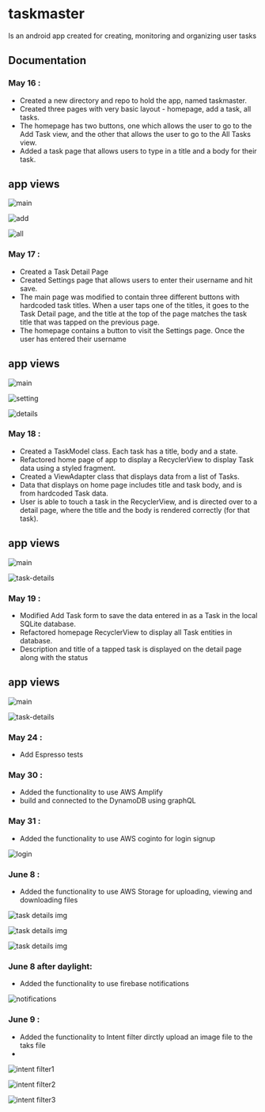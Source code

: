 # taskmaster

Is an android app created for creating, monitoring and organizing user tasks

## Documentation

### May 16 :

- Created a new directory and repo to hold the app, named taskmaster.
- Created three pages with very basic layout - homepage, add a task, all tasks.
- The homepage has two buttons, one which allows the user to go to the Add Task view, and the other that allows the user to go to the All Tasks view.
- Added a task page that allows users to type in a title and a body for their task.

## app views

![main](https://github.com/anassawalha95/taskmaster/blob/main/screenshots/mainLab26.png)

![add](https://github.com/anassawalha95/taskmaster/blob/main/screenshots/addtaskLab26.png)

![all](https://github.com/anassawalha95/taskmaster/blob/main/screenshots/alltasksLab26.png)

### May 17 :

- Created a Task Detail Page
- Created Settings page that allows users to enter their username and hit save.
- The main page was modified to contain three different buttons with hardcoded task titles. When a user taps one of the titles, it goes to the Task Detail page, and the title at the top of the page matches the task title that was tapped on the previous page.
- The homepage contains a button to visit the Settings page. Once the user has entered their username

## app views

![main](https://github.com/anassawalha95/taskmaster/blob/main/screenshots/mainLab27.png)

![setting](https://github.com/anassawalha95/taskmaster/blob/mainForResubmission/screenshots/setting.png)

![details](https://github.com/anassawalha95/taskmaster/blob/main/screenshots/task-detailsLab27.png)


### May 18 :

- Created a TaskModel class. Each task has a title, body and a state.
- Refactored home page of app to display a RecyclerView to display Task data using a styled fragment.
- Created a ViewAdapter class that displays data from a list of Tasks.
- Data that displays on home page includes title and task body, and is from hardcoded Task data.
- User is able to touch a task in the RecyclerView, and is directed over to a detail page, where the title and the body is rendered correctly (for that task).

## app views


![main](https://github.com/anassawalha95/taskmaster/blob/main/screenshots/mainLab28.png)

![task-details](https://github.com/anassawalha95/taskmaster/blob/main/screenshots/task-detailsLab28.png)



### May 19 :

- Modified Add Task form to save the data entered in as a Task in the local SQLite database.
- Refactored homepage RecyclerView to display all Task entities in database.
- Description and title of a tapped task is displayed on the detail page along with the status

## app views


![main](https://github.com/anassawalha95/taskmaster/blob/main/screenshots/mainLab29.png)

![task-details](https://github.com/anassawalha95/taskmaster/blob/main/screenshots/task-detailsLab29.png)

### May 24 :

- Add Espresso tests 

### May 30 :

- Added the functionality to use AWS Amplify 
- build and connected to the DynamoDB using graphQL 


### May 31 :

- Added the functionality to use AWS coginto for login signup 


![login](https://github.com/anassawalha95/taskmaster/blob/mainForResubmission/screenshots/login.PNG)


### June 8 :

- Added the functionality to use AWS Storage for uploading, viewing and downloading files

 ![task details img](https://github.com/anassawalha95/taskmaster/blob/mainForResubmission/screenshots/task-detailsLab37.png)

 ![task details img](https://github.com/anassawalha95/taskmaster/blob/mainForResubmission/screenshots/task-detailsLab37_1.png)
 
 
 ![task details img](https://github.com/anassawalha95/taskmaster/blob/mainForResubmission/screenshots/task-detailsLab37_2.png)
 
 
### June 8  after daylight:

- Added the functionality to use firebase notifications

 ![notifications](https://github.com/anassawalha95/taskmaster/blob/mainForResubmission/screenshots/notificationLab38.png)


### June 9  :

- Added the functionality to Intent filter dirctly upload an image file to the taks file
- 
![intent filter1](https://github.com/anassawalha95/taskmaster/blob/mainForResubmission/screenshots/intent-filterLab41_0.png)

![intent filter2](https://github.com/anassawalha95/taskmaster/blob/mainForResubmission/screenshots/intent-filterLab41_2.png)

![intent filter3](https://github.com/anassawalha95/taskmaster/blob/mainForResubmission/screenshots/intent-filterLab41_1.png)
